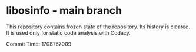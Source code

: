 # libosinfo - main branch

This repository contains frozen state of the repository.
Its history is cleared. It is used only for static code
analysis with Codacy.

Commit Time: 1708757009